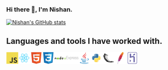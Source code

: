 ### Hi there 👋, I'm Nishan.

[![Nishan's GitHub stats](https://github-readme-stats.vercel.app/api?username=nishan-soni)](https://github.com/anuraghazra/github-readme-stats)

## Languages and tools I have worked with.

<img height="32" align = 'left' width="32" src="https://raw.githubusercontent.com/devicons/devicon/master/icons/javascript/javascript-original.svg"/>
<img height="32" align = 'left' width="32" src="https://raw.githubusercontent.com/github/explore/80688e429a7d4ef2fca1e82350fe8e3517d3494d/topics/react/react.png" />
<img height="32" align = 'left' width="32" src="https://raw.githubusercontent.com/devicons/devicon/master/icons/html5/html5-original.svg" />
<img height="32" align = 'left' width="32" src="https://raw.githubusercontent.com/devicons/devicon/master/icons/css3/css3-original.svg" />
<img height="32" align = 'left' width="32" src="https://github.com/devicons/devicon/blob/master/icons/nodejs/nodejs-original-wordmark.svg" />
<img height="32" align = 'left' width="32" src="https://raw.githubusercontent.com/github/explore/80688e429a7d4ef2fca1e82350fe8e3517d3494d/topics/express/express.png" />
<img height="32" align = 'left' width="32" src="https://raw.githubusercontent.com/devicons/devicon/master/icons/java/java-original.svg" />
<img height="32" align = 'left' width="32" src="https://raw.githubusercontent.com/github/explore/80688e429a7d4ef2fca1e82350fe8e3517d3494d/topics/python/python.png" />
<img height="32" align = 'left' width="32" src="https://raw.githubusercontent.com/devicons/devicon/master/icons/flask/flask-original.svg" />
<img height="32" align = 'left' width="32" src="https://raw.githubusercontent.com/github/explore/80688e429a7d4ef2fca1e82350fe8e3517d3494d/topics/maven/maven.png"/>
<img height="32" align = 'left' width="32" src="https://raw.githubusercontent.com/devicons/devicon/master/icons/heroku/heroku-original.svg" />



<!--
**nishan-soni/nishan-soni** is a ✨ _special_ ✨ repository because its `README.md` (this file) appears on your GitHub profile.

Here are some ideas to get you started:
![](https://visitor-badge.laobi.icu/badge?page_id=nishan-soni.nishan-soni)
- 🔭 I’m currently working on ...
- 🌱 I’m currently learning ...
- 👯 I’m looking to collaborate on ...
- 🤔 I’m looking for help with ...
- 💬 Ask me about ...
- 📫 How to reach me: ...
- 😄 Pronouns: ...
- ⚡ Fun fact: ...
-->
